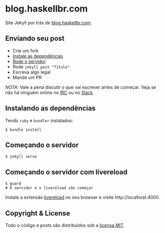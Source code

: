 # blog.haskellbr.com
Site Jekyll por trás de [blog.haskellbr.com](http://blog.haskellbr.com).

## Enviando seu post
* Crie um fork
* [Instale as dependências](#instalando-as-dependencias)
* [Rode o servidor](#comecando-o-servidor-com-livereload)
* Rode `jekyll post "Título"`
* Escreva algo legal
* Mande um PR

_NOTA:_ Vale a pena discutir o que vai escrever antes de começar. Veja se não
há ninguém online no [IRC](http://irc.lc/freenode/haskell-br) ou no
[Slack](http://slack.haskellbr.com/).

## Instalando as dependências
Tendo `ruby` e `bundler` instalados:
```
$ bundle install
```

## Começando o servidor
```
$ jekyll serve
```

## Começando o servidor com livereload
```
$ guard
# O servidor e o livereload vão começar
```

Instale a extensão [livereload](http://livereload.com/) no seu browser e visite
http://localhost:4000.

## Copyright & License
Todo o código e posts são distribuidos sob a [licensa MIT](LICENSE).
